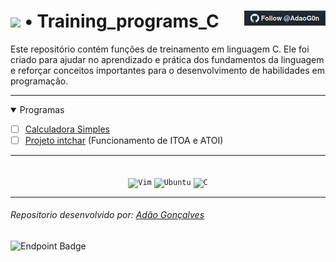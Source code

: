 # <a href="#" style="pointer-events: none;"> <img src="https://img.shields.io/badge/status-In_Progress-success?color=black&style=flat-square"/></a>  • Training_programs_C <a href="https://github.com/AdaoG0n" style="pointer-events: none;"> <img src="https://github.com/AdaoG0n/AdaoG0n/blob/main/assests/Followbutton.png" width="130" align="right"/></a>
<!---  <a href="#" style="pointer-events: none;">
 <img align="right" src="" width="400"/>
 </a> --->

Este repositório contém funções de treinamento em linguagem C. Ele foi criado para ajudar no aprendizado e prática dos fundamentos da linguagem e reforçar conceitos importantes para o desenvolvimento de habilidades em programação.

---
<details open>
<summary>Programas</summary>

- [ ] [Calculadora Simples](https://github.com/AdaoG0n/Training_programs_C/tree/main/Calculcadora_simples_C)
- [ ] [Projeto intchar](https://github.com/AdaoG0n/Training_programs_C/tree/main/Projeto_intchar) (Funcionamento de ITOA e ATOI)

</details>




---

######  
<div align="center">
<code><img width="30" src="https://user-images.githubusercontent.com/25181517/192108889-232b3431-a585-4b36-a62d-9078bd3641d9.png" alt="Vim" title="Vim"/></code>
<code><img width="30" src="https://user-images.githubusercontent.com/25181517/186884153-99edc188-e4aa-4c84-91b0-e2df260ebc33.png" alt="Ubuntu" title="Ubuntu"/></code>
<code><img width="30" src="https://user-images.githubusercontent.com/25181517/192106070-46255bcf-65e6-4c6b-a296-bf8d0d8fb2a7.png" alt="C" title="C"/></code>
</div>

---

###### Repositorio desenvolvido por: <a href="https://github.com/AdaoG0n">Adão Gonçalves</a>
![Endpoint Badge](https://img.shields.io/endpoint?url=https%3A%2F%2Fhits.dwyl.com%2FAdaoG0n%2FTraining_programs_c.json&style=flat-square&labelColor=black&color=blue)
